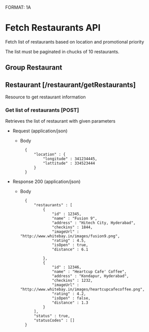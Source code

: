 FORMAT: 1A

# Fetch Restaurants API
Fetch list of restaurants based on location and promotional priority 

The list must be paginated in chucks of 10 restaurants.

## Group Restaurant

## Restaurant [/restaurant/getRestaurants]

Resource to get restaurant information

### Get list of restaurants [POST]

Retrieves the list of restaurant with given parameters

+ Request (application/json)

    + Body

            {
                "location" : {
                    "longitude" : 341234445,
                    "lattitude" : 334523444
                }
            }

+ Response 200 (application/json)

    + Body 

            {
                "restaurants" : [
                    {
                        "id" : 12345,
                        "name" : "Fusion 9",
                        "address" : "Hitech City, Hyderabad",
                        "checkins" : 1844,
                        "imageUrl" : "http://www.whitebay.in/images/fusion9.png",
                        "rating" : 4.5,
                        "isOpen" : true,
                        "distance" : 6.1
                        
                    },
                    {
                        "id" : 12346,
                        "name" : "Heartcup Cafe' Coffee",
                        "address" : "Kondapur, Hyderabad",
                        "checkins" : 1232,
                        "imageUrl" : "http://www.whitebay.in/images/heartcupcafecoffee.png",
                        "rating" : 4.2,
                        "isOpen" : false,
                        "distance" : 1.3                      
                    }
                ],
                "status" : true,
                "statusCodes" : []
            }